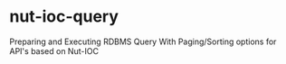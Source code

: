 # nut-ioc-query
Preparing and Executing RDBMS Query With Paging/Sorting options for API's based on Nut-IOC
